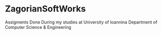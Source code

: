 # ZagorianSoftWorks
Assigments Done During my studies at University of Ioannina Department of Computer Science &amp; Engineering
